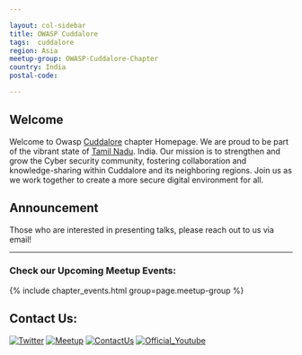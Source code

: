 ```yaml
---

layout: col-sidebar
title: OWASP Cuddalore
tags:  cuddalore
region: Asia
meetup-group: OWASP-Cuddalore-Chapter
country: India
postal-code: 

---
```


## Welcome
Welcome to Owasp [Cuddalore](https://en.wikipedia.org/wiki/Cuddalore) chapter Homepage. We are proud to be part of the vibrant state of [Tamil Nadu](https://en.wikipedia.org/wiki/Tamil_Nadu). India. Our mission is to strengthen and grow the Cyber security community, fostering collaboration and knowledge-sharing within Cuddalore and its neighboring regions. Join us as we work together to create a more secure digital environment for all.

## Announcement 
  Those who are interested in presenting talks, please reach out to us via email!
  
---

### Check our Upcoming Meetup Events:
{% include chapter_events.html group=page.meetup-group %}


## Contact Us:

[![Twitter](https://img.shields.io/badge/%F0%9F%90%A6-Twitter-blue)](https://www.twitter.com/owaspcuddalore) [![Meetup](https://img.shields.io/badge/%F0%9F%8E%89-Meetup-red)](https://www.meetup.com/OWASP-Cuddalore-Chapter) [![ContactUs](https://img.shields.io/badge/%F0%9F%93%83-ContactUs-orange)](mailto:gopalsamy.rajendran@owasp.org) [![Official_Youtube](https://img.shields.io/badge/%F0%9F%93%B9-Official%20Youtube-red)](https://www.youtube.com/channel/UCx72wkyPN9AqgyNbbpA5-pQ)


